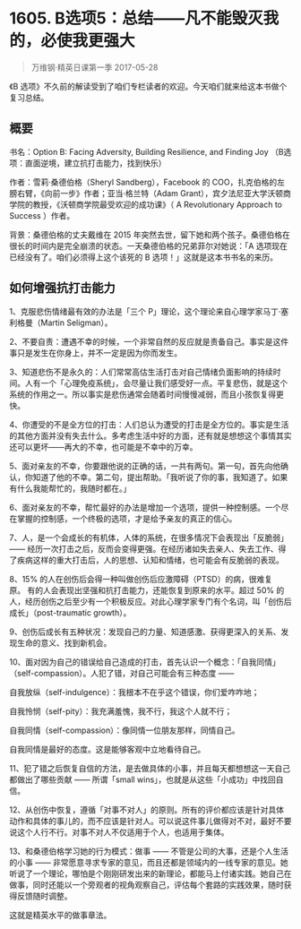 # 1605. B选项5：总结——凡不能毁灭我的，必使我更强大
> 万维钢·精英日课第一季
2017-05-28

《B 选项》不久前的解读受到了咱们专栏读者的欢迎。今天咱们就来给这本书做个复习总结。

## 概要
书名：Option B: Facing Adversity, Building Resilience, and Finding Joy （B选项：直面逆境，建立抗打击能力，找到快乐）

作者：雪莉·桑德伯格（Sheryl Sandberg），Facebook 的 COO，扎克伯格的左膀右臂，《向前一步》作者；亚当·格兰特（Adam Grant），宾夕法尼亚大学沃顿商学院的教授，《沃顿商学院最受欢迎的成功课》（ A Revolutionary Approach to Success ）作者。

背景：桑德伯格的丈夫戴维在 2015 年突然去世，留下她和两个孩子。桑德伯格在很长的时间内是完全崩溃的状态。一天桑德伯格的兄弟菲尔对她说：「A 选项现在已经没有了。咱们必须得上这个该死的 B 选项！」这就是这本书书名的来历。 

## 如何增强抗打击能力

1、克服悲伤情绪最有效的办法是「三个 P」理论，这个理论来自心理学家马丁·塞利格曼（Martin Seligman）。

2、不要自责：遭遇不幸的时候，一个非常自然的反应就是责备自己。事实是这件事只是发生在你身上，并不一定是因为你而发生。

3、知道悲伤不是永久的：人们常常高估生活打击对自己情绪负面影响的持续时间。人有一个「心理免疫系统」，会尽量让我们感受好一点。平复悲伤，就是这个系统的作用之一。所以事实是悲伤通常会随着时间慢慢减弱，而且小孩恢复得更快。

4、你遭受的不是全方位的打击：人们总认为遭受的打击是全方位的。事实是生活的其他方面并没有失去什么。多考虑生活中好的方面，还有就是想想这个事情其实还可以更坏——再大的不幸，也可能是不幸中的万幸。

5、面对亲友的不幸，你要跟他说的正确的话，一共有两句。第一句，首先向他确认，你知道了他的不幸。第二句，提出帮助。「我听说了你的事，我知道了。如果有什么我能帮忙的，我随时都在。」

6、面对亲友的不幸，帮忙最好的办法是增加一个选项，提供一种控制感。一个尽在掌握的控制感，一个终极的选项，才是给予亲友的真正的信心。

7、人，是一个会成长的有机体，人体的系统，在很多情况下会表现出「反脆弱」 —— 经历一次打击之后，反而会变得更强。在经历诸如失去亲人、失去工作、得了疾病这样的重大打击后，人的思想、认知和情绪，也可能会有反脆弱的表现。 

8、15% 的人在创伤后会得一种叫做创伤后应激障碍（PTSD）的病，很难复原。 有的人会表现出坚强和抗打击能力，还能恢复到原来的水平。超过 50% 的人，经历创伤之后至少有一个积极反应。对此心理学家专门有个名词，叫「创伤后成长」（post-traumatic growth）。

9、创伤后成长有五种状况：发现自己的力量、知道感激、获得更深入的关系、发现生命的意义、找到新机会。

10、面对因为自己的错误给自己造成的打击，首先认识一个概念：「自我同情」（self-compassion）。人犯了错，对自己可能会有三种态度 —— 

自我放纵（self-indulgence）：我根本不在乎这个错误，你们爱咋咋地；

自我怜悯（self-pity）：我充满羞愧，我不行，我这个人就不行；

自我同情（self-compassion）：像同情一位朋友那样，同情自己。

自我同情是最好的态度。这是能够客观中立地看待自己。

11、犯了错之后恢复自信的方法，是去做具体的小事，并且每天都想想这一天自己都做出了哪些贡献 —— 所谓「small wins」，也就是从这些「小成功」中找回自信。

12、从创伤中恢复，遵循「对事不对人」的原则。所有的评价都应该是针对具体动作和具体的事儿的，而不应该是针对人。可以说这件事儿做得对不对，最好不要说这个人行不行。对事不对人不仅适用于个人，也适用于集体。

13、和桑德伯格学习她的行为模式：做事 —— 不管是公司的大事，还是个人生活的小事 —— 非常愿意寻求专家的意见，而且还都是领域内的一线专家的意见。她听说了一个理论，哪怕是个刚刚研发出来的新理论，都能马上付诸实践。她自己在做事，同时还能以一个旁观者的视角观察自己，评估每个套路的实践效果，随时获得反馈随时调整。

这就是精英水平的做事章法。

